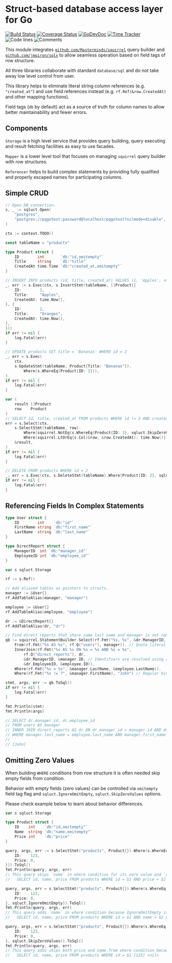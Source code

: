 # Struct-based database access layer for Go

[![Build Status](https://github.com/bool64/sqluct/workflows/test/badge.svg)](https://github.com/bool64/sqluct/actions?query=branch%3Amaster+workflow%3Atest)
[![Coverage Status](https://codecov.io/gh/bool64/sqluct/branch/master/graph/badge.svg)](https://codecov.io/gh/bool64/sqluct)
[![GoDevDoc](https://img.shields.io/badge/dev-doc-00ADD8?logo=go)](https://pkg.go.dev/github.com/bool64/sqluct)
[![Time Tracker](https://wakatime.com/badge/github/bool64/sqluct.svg)](https://wakatime.com/badge/github/bool64/sqluct)
![Code lines](https://sloc.xyz/github/bool64/sqluct/?category=code)
![Comments](https://sloc.xyz/github/bool64/sqluct/?category=comments)

This module integrates [`github.com/Masterminds/squirrel`](https://github.com/Masterminds/squirrel) query builder
and [`github.com/jmoiron/sqlx`](https://github.com/jmoiron/sqlx) to allow seamless operation based on field tags of row
structure.

All three libraries collaborate with standard `database/sql` and do not take away low level control from user.

This library helps to eliminate literal string column references (e.g. `"created_at"`) and use field references
instead (e.g. `rf.Ref(&row.CreatedAt)` and other mapping functions).

Field tags (`db` by default) act as a source of truth for column names to allow better maintainability and fewer errors.

## Components

`Storage` is a high level service that provides query building, query executing and result fetching facilities
as easy to use facades.

`Mapper` is a lower level tool that focuses on managing `squirrel` query builder with row structures.

`Referencer` helps to build complex statements by providing fully qualified and properly escaped names for 
participating columns.

## Simple CRUD

```go
// Open DB connection.
s, _ := sqluct.Open(
    "postgres",
    "postgres://pqgotest:password@localhost/pqgotest?sslmode=disable",
)

ctx := context.TODO()

const tableName = "products"

type Product struct {
    ID        int       `db:"id,omitempty"`
    Title     string    `db:"title"`
    CreatedAt time.Time `db:"created_at,omitempty"`
}

// INSERT INTO products (id, title, created_at) VALUES (1, 'Apples', <now>), (2, 'Oranges', <now>)
_, err := s.Exec(ctx, s.InsertStmt(tableName, []Product{{
    ID:        1,
    Title:     "Apples",
    CreatedAt: time.Now(),
}, {
    ID:        2,
    Title:     "Oranges",
    CreatedAt: time.Now(),
},
}))
if err != nil {
    log.Fatal(err)
}

// UPDATE products SET title = 'Bananas' WHERE id = 2
_, err = s.Exec(
    ctx,
    s.UpdateStmt(tableName, Product{Title: "Bananas"}).
        Where(s.WhereEq(Product{ID: 2})),
)
if err != nil {
    log.Fatal(err)
}

var (
    result []Product
    row    Product
)
// SELECT id, title, created_at FROM products WHERE id != 3 AND created_at <= <now>
err = s.Select(ctx,
    s.SelectStmt(tableName, row).
        Where(squirrel.NotEq(s.WhereEq(Product{ID: 3}, sqluct.SkipZeroValues))).
        Where(squirrel.LtOrEq{s.Col(&row, &row.CreatedAt): time.Now()}),
    &result,
)
if err != nil {
    log.Fatal(err)
}

// DELETE FROM products WHERE id = 2
_, err = s.Exec(ctx, s.DeleteStmt(tableName).Where(Product{ID: 2}, sqluct.SkipZeroValues))
if err != nil {
    log.Fatal(err)
}
```

## Referencing Fields In Complex Statements

```go
type User struct {
    ID        int    `db:"id"`
    FirstName string `db:"first_name"`
    LastName  string `db:"last_name"`
}

type DirectReport struct {
    ManagerID  int `db:"manager_id"`
    EmployeeID int `db:"employee_id"`
}

var s sqluct.Storage

rf := s.Ref()

// Add aliased tables as pointers to structs.
manager := &User{}
rf.AddTableAlias(manager, "manager")

employee := &User{}
rf.AddTableAlias(employee, "employee")

dr := &DirectReport{}
rf.AddTableAlias(dr, "dr")

// Find direct reports that share same last name and manager is not named John.
qb := squirrel.StatementBuilder.Select(rf.Fmt("%s, %s", &dr.ManagerID, &dr.EmployeeID)).
    From(rf.Fmt("%s AS %s", rf.Q("users"), manager)). // Quote literal name and alias it with registered struct pointer.
    InnerJoin(rf.Fmt("%s AS %s ON %s = %s AND %s = %s",
        rf.Q("direct_reports"), dr,
        &dr.ManagerID, &manager.ID, // Identifiers are resolved using row field pointers.
        &dr.EmployeeID, &employee.ID)).
    Where(rf.Fmt("%s = %s", &manager.LastName, &employee.LastName)).
    Where(rf.Fmt("%s != ?", &manager.FirstName), "John") // Regular binds work same way as in standard squirrel.

stmt, args, err := qb.ToSql()
if err != nil {
    log.Fatal(err)
}

fmt.Println(stmt)
fmt.Println(args)

// SELECT dr.manager_id, dr.employee_id 
// FROM users AS manager 
// INNER JOIN direct_reports AS dr ON dr.manager_id = manager.id AND dr.employee_id = employee.id 
// WHERE manager.last_name = employee.last_name AND manager.first_name != ?
//
// [John]
```

## Omitting Zero Values

When building `WHERE` conditions from row structure it is often needed skip empty fields from condition. 

Behavior with empty fields (zero values) can be controlled via `omitempty` field tag flag and `sqluct.IgnoreOmitEmpty`,
`sqluct.SkipZeroValues` options.

Please check example below to learn about behavior differences.

```go
var s sqluct.Storage

type Product struct {
    ID    int    `db:"id,omitempty"`
    Name  string `db:"name,omitempty"`
    Price int    `db:"price"`
}

query, args, err := s.SelectStmt("products", Product{}).Where(s.WhereEq(Product{
    ID:    123,
    Price: 0,
})).ToSql()
fmt.Println(query, args, err)
// This query skips `name` in where condition for its zero value and `omitempty` flag.
//   SELECT id, name, price FROM products WHERE id = $1 AND price = $2 [123 0] <nil>

query, args, err = s.SelectStmt("products", Product{}).Where(s.WhereEq(Product{
    ID:    123,
    Price: 0,
}, sqluct.IgnoreOmitEmpty)).ToSql()
fmt.Println(query, args, err)
// This query adds `name` in where condition because IgnoreOmitEmpty is applied and `omitempty` flag is ignored.
//   SELECT id, name, price FROM products WHERE id = $1 AND name = $2 AND price = $3 [123  0] <nil>

query, args, err = s.SelectStmt("products", Product{}).Where(s.WhereEq(Product{
    ID:    123,
    Price: 0,
}, sqluct.SkipZeroValues)).ToSql()
fmt.Println(query, args, err)
// This query adds skips both price and name from where condition because SkipZeroValues option is applied.
//   SELECT id, name, price FROM products WHERE id = $1 [123] <nil>
```